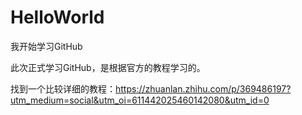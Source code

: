 # HelloWorld
我开始学习GitHub

此次正式学习GitHub，是根据官方的教程学习的。

找到一个比较详细的教程：https://zhuanlan.zhihu.com/p/369486197?utm_medium=social&utm_oi=611442025460142080&utm_id=0

